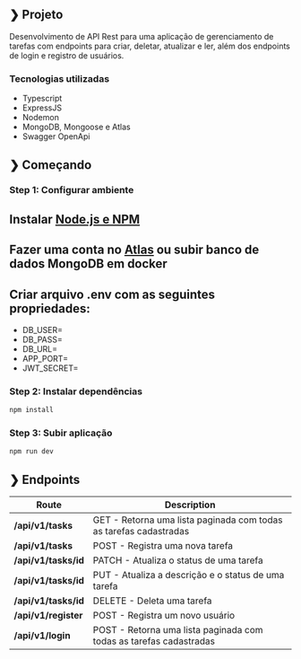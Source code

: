 ## ❯ Projeto

Desenvolvimento de API Rest para uma aplicação de gerenciamento de tarefas com endpoints para criar, deletar, atualizar e ler, além dos endpoints de login e registro de usuários.

### Tecnologias utilizadas

- Typescript
- ExpressJS
- Nodemon
- MongoDB, Mongoose e Atlas
- Swagger OpenApi


## ❯ Começando

### Step 1: Configurar ambiente

## Instalar [Node.js e NPM](https://nodejs.org/en/download/)
## Fazer uma conta no [Atlas](https://www.mongodb.com/cloud/atlas/register) ou subir banco de dados MongoDB em docker
## Criar arquivo .env com as seguintes propriedades:
- DB_USER=
- DB_PASS=
- DB_URL=
- APP_PORT=
- JWT_SECRET=

### Step 2: Instalar dependências

```bash
npm install
```

### Step 3: Subir aplicação

```bash
npm run dev
```

## ❯ Endpoints

| Route          | Description |
| -------------- | ----------- |
| **/api/v1/tasks**   | GET - Retorna uma lista paginada com todas as tarefas cadastradas |
| **/api/v1/tasks**   | POST - Registra uma nova tarefa |
| **/api/v1/tasks/id**   | PATCH - Atualiza o status de uma tarefa |
| **/api/v1/tasks/id**   | PUT - Atualiza a descrição e o status de uma tarefa |
| **/api/v1/tasks/id**   | DELETE - Deleta uma tarefa |
| **/api/v1/register**   | POST - Registra um novo usuário |
| **/api/v1/login**   | POST - Retorna uma lista paginada com todas as tarefas cadastradas |